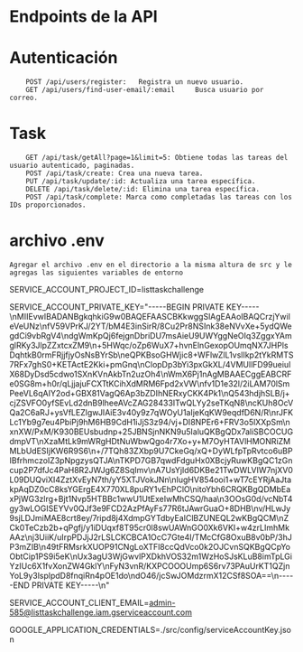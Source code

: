# Endpoints de la API
 # Autenticación
        POST /api/users/register:   Registra un nuevo usuario.
        GET /api/users/find-user-email/:email     Busca usuario por correo.

 # Task
        GET /api/task/getAll?page=1&limit=5: Obtiene todas las tareas del usuario autenticado, paginadas.
        POST /api/task/create: Crea una nueva tarea.
        PUT /api/task/update/:id: Actualiza una tarea específica.
        DELETE /api/task/delete/:id: Elimina una tarea específica.
        POST /api/task/complete: Marca como completadas las tareas con los IDs proporcionados. 

# archivo .env
    Agregar el archivo .env en el directorio a la misma altura de src y le agregas las siguientes variables de entorno
    
SERVICE_ACCOUNT_PROJECT_ID=listtaskchallenge
    
SERVICE_ACCOUNT_PRIVATE_KEY="-----BEGIN PRIVATE KEY-----\nMIIEvwIBADANBgkqhkiG9w0BAQEFAASCBKkwggSlAgEAAoIBAQCrzjYwileVeUNz\nfV59VPrKJ/2YT/bM4E3inSirR/8Cu2Pr8NSInk38eNVvXe+5ydQWegdCi9vbRgV4\ndgWmKpQj6fejgnDbriDU7msAieU9UWYggNeOIq3ZggxYAmglRKy3JlpZZxtcxZM9\n+5HWqc/oZp6WuX7+hvnElnGexopOUmqNX7JHPlsDqhtkB0rmFRjjfjyOsNsBYrSb\neQPKBsoGHWjic8+WFlwZlL1vslIkp2tYkRMTS7RFx7ghS0+KETActE2Kki+pmGnq\nClopDp3bYi3pxGkXL/4VMUllFD99ueiulX68DyDsd5cdwo1SXnKVnAkbTn2uzOh4\nWmX6Pj1nAgMBAAECggEABCRFe0SG8m+h0r/qLjjajuFCXTtKCihXdMRM6Fpd2xVW\nfv1D1e32l/2iLAM70lSmPeeVL6qAIY2od+GBX81VagQ6Ap3bZDIhNERxyCKK4Pk1\nQ543hdjhSLB/j+cjZSVFO0yfSEvLd2dnB9lheeAVcZAG28433ITwQLYy2seTKqN8\ncKUh8OcVQa2C6aRJ+ysVfLEZlgwJIAiE3v40y9z7qWOyU1aIjeKqKW9eqdfD6N/R\nrJFKLc1Yb9g7eu4PbiPj9hM6HB9CdH1iJjS3z94/vj+DI8NPEr6+FRV3o5lXXpSm\nxnXW/PxM/K930BEUsbudnp+25JBNSjnNKN9u5IaluQKBgQDx7aliSBCOCUGdmpVT\nXzaMtLk9mWRgHDtNuWbwQgo4r7Xo+y+M7OyHTAVlHMONRiZMMLbUdESIjKW6R9S6\n+/7TQh83ZXbp9U7CkeGq/xQ+DyWLfpTpRvtco6uBPIBfrhmczoIZ3pNpgzysQTJA\nTKPD7GB7qwdFdguHx0XBcjyRuwKBgQC1zGncup2P7dfJc4PaH8R2JWJg6Z8SqImv\nA7UsYjId6DKBe21TwDWLVIW7njXV0L09DUQviXI4ZztXvEyN7th/yY5XTJVokJNn\nIugHV854ooi1+wT7cEYRjAaJtakpAqDZ0cC8ksYGErgE4X770XL8puRY1vEhPClO\nitoYbh6CRQKBgQDMbEaxPjWG3zlrg+Bjt1Nvp5HTBBc1wwU1UtExeIwMhCSQ/haa\n3OOsG0d/vcNbT4gy3wLOGISEYVv0QJf3e9FCD2AzPfAyFs77R6tJAwrGuaO+8DHB\nv/HLwJy9sjLDJmiMAE8crt8ey/7ripd8j4XdmpGYTdbyEaIClBZUNEQL2wKBgQCM\nZCk0TeCzb2b+qPgfj/y1iDUqxf8T95cr0l8swUAWnGO0Xk6VKI+w4zrLImhMkAAz\nj3UiiK/uIrpPDJjJ2rLSLCKCBCA1OcC7Gte4I/TMcCfG8OxuB8v0bP/3hJP3mZIB\n49tFRMsrkXUOP91CNgLoXTFl8ccQdVco0k2OJCvnSQKBgQCpYoObtCip1PS9i5eK\nUx3agU3WjGwvlPXDkhVOS32m1WzHoSJsKLuB8imTpLGiYzIUc6X1fvXonZW4GklY\nFyN3vnR/KXPCOOOUmp6S6rv73PAuUrKT1QZjnYoL9y3lsplpdD8fnqiRn4pOE1do\ndO46/jcSwJOMdzrmX12CSf8SOA==\n-----END PRIVATE KEY-----\n"
   
SERVICE_ACCOUNT_CLIENT_EMAIL=admin-585@listtaskchallenge.iam.gserviceaccount.com

GOOGLE_APPLICATION_CREDENTIALS=./src/config/serviceAccountKey.json